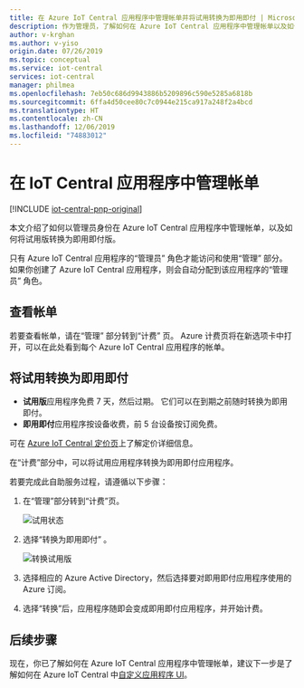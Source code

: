 ```yaml
---
title: 在 Azure IoT Central 应用程序中管理帐单并将试用转换为即用即付 | Microsoft Docs
description: 作为管理员，了解如何在 Azure IoT Central 应用程序中管理帐单以及如何从试用转换为即用即付
author: v-krghan
ms.author: v-yiso
origin.date: 07/26/2019
ms.topic: conceptual
ms.service: iot-central
services: iot-central
manager: philmea
ms.openlocfilehash: 7eb50c686d9943886b5209896c590e5285a6818b
ms.sourcegitcommit: 6ffa4d50cee80c7c0944e215ca917a248f2a4bcd
ms.translationtype: HT
ms.contentlocale: zh-CN
ms.lasthandoff: 12/06/2019
ms.locfileid: "74883012"
---
```

# <a name="manage-your-bill-in-an-iot-central-application"></a>在 IoT Central 应用程序中管理帐单

[!INCLUDE [iot-central-pnp-original](../../../includes/iot-central-pnp-original-note.md)]

本文介绍了如何以管理员身份在 Azure IoT Central 应用程序中管理帐单，以及如何将试用版转换为即用即付版。

只有 Azure IoT Central 应用程序的“管理员”  角色才能访问和使用“管理”  部分。 如果你创建了 Azure IoT Central 应用程序，则会自动分配到该应用程序的“管理员”  角色。

## <a name="view-your-bill"></a>查看帐单

若要查看帐单，请在“管理”  部分转到“计费”  页。 Azure 计费页将在新选项卡中打开，可以在此处看到每个 Azure IoT Central 应用程序的帐单。

## <a name="convert-your-trial-to-pay-as-you-go"></a>将试用转换为即用即付

- **试用版**应用程序免费 7 天，然后过期。 它们可以在到期之前随时转换为即用即付。
- **即用即付**应用程序按设备收费，前 5 台设备按订阅免费。

可在 [Azure IoT Central 定价页](htps://www.azure.cn/pricing/details/iot-central/)上了解定价详细信息。

在“计费”部分中，可以将试用应用程序转换为即用即付应用程序。

若要完成此自助服务过程，请遵循以下步骤：

1. 在“管理”部分转到“计费”页。  

    ![试用状态](media/howto-view-bill/freetrialbilling.png)

1. 选择“转换为即用即付”  。

    ![转换试用版](media/howto-view-bill/convert.png)

1. 选择相应的 Azure Active Directory，然后选择要对即用即付应用程序使用的 Azure 订阅。

1. 选择“转换”后，应用程序随即会变成即用即付应用程序，并开始计费。 

## <a name="next-steps"></a>后续步骤

现在，你已了解如何在 Azure IoT Central 应用程序中管理帐单，建议下一步是了解如何在 Azure IoT Central 中[自定义应用程序 UI](howto-customize-ui.md)。